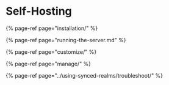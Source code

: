 # Self-Hosting

{% page-ref page="installation/" %}

{% page-ref page="running-the-server.md" %}

{% page-ref page="customize/" %}

{% page-ref page="manage/" %}

{% page-ref page="../using-synced-realms/troubleshoot/" %}



